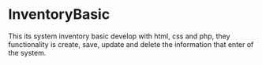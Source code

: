 # InventoryBasic
This its system inventory basic develop with html, css and php, they functionality is create, save, update and delete the information that  enter of the system.   
